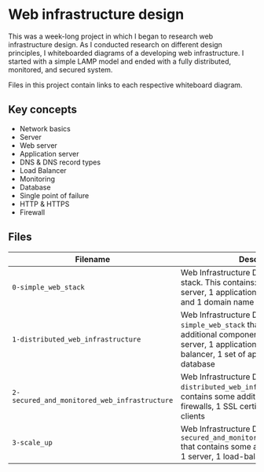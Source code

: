 <!-- @format -->

# Web infrastructure design

This was a week-long project in which I began to research web infrastructure
design. As I conducted research on different design principles, I
whiteboarded diagrams of a developing web infrastructure. I started with a
simple LAMP model and ended with a fully distributed, monitored, and secured
system.

Files in this project contain links to each respective whiteboard diagram.

## Key concepts

- Network basics
- Server
- Web server
- Application server
- DNS & DNS record types
- Load Balancer
- Monitoring
- Database
- Single point of failure
- HTTP & HTTPS
- Firewall

## Files

| Filename                                     | Description                                                                                                                                                                                              |
| -------------------------------------------- | -------------------------------------------------------------------------------------------------------------------------------------------------------------------------------------------------------- |
| `0-simple_web_stack`                         | Web Infrastructure Design with a LAMP stack. This contains: 1 server, 1 web server, 1 application server, 1 database and 1 domain name                                                                   |
| `1-distributed_web_infrastructure`           | Web Infrastructure Design, based on `0-simple_web_stack` that contains some additional components: 1 server, 1 web server, 1 application server, 1 load-balancer, 1 set of application files, 1 database |
| `2-secured_and_monitored_web_infrastructure` | Web Infrastructure Design, based on `1-distributed_web_infrastructure` that contains some additional components: 3 firewalls, 1 SSL certificate, 3 monitoring clients                                    |
| `3-scale_up`                                 | Web Infrastructure Design, based on `2-secured_and_monitored_web_infrastructure` that contains some additional components: 1 server, 1 load-balancer                                                     |
